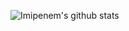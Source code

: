 ![Imipenem's github stats](https://github-readme-stats-me-liart.vercel.app/api?username=imipenem&count_private=true&theme=radical)

